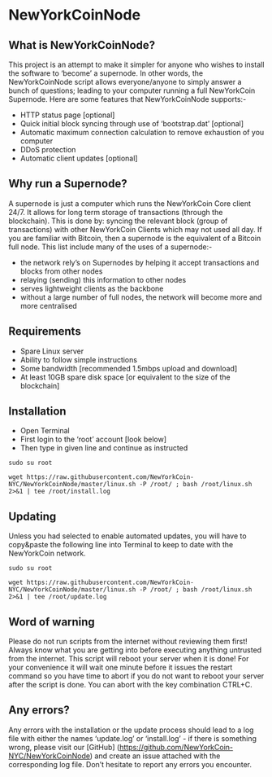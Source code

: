 # NewYorkCoinNode

## What is NewYorkCoinNode?

This project is an attempt to make it simpler for anyone who wishes to install the software to ‘become’ a supernode. In other words, the NewYorkCoinNode script allows everyone/anyone to simply answer a bunch of questions; leading to your computer running a full NewYorkCoin Supernode. Here are some features that NewYorkCoinNode supports:-

- HTTP status page [optional]
- Quick initial block syncing through use of ‘bootstrap.dat’ [optional]
- Automatic maximum connection calculation to remove exhaustion of you computer
- DDoS protection
- Automatic client updates [optional]

## Why run a Supernode?

A supernode is just a computer which runs the NewYorkCoin Core client 24/7. It allows for long term storage of transactions (through the blockchain). This is done by: syncing the relevant block (group of transactions) with other NewYorkCoin Clients which may not used all day. If you are familiar with Bitcoin, then a supernode is the equivalent of a Bitcoin full node. This list include many of the uses of a supernode:- 

- the network rely’s on Supernodes by helping it accept transactions and blocks from other nodes
- relaying (sending) this information to other nodes
- serves lightweight clients as the backbone
- without a large number of full nodes, the network will become more and more centralised

## Requirements

- Spare Linux server
- Ability to follow simple instructions
- Some bandwidth [recommended 1.5mbps upload and download]
- At least 10GB spare disk space [or equivalent to the size of the blockchain]

## Installation

- Open Terminal
- First login to the ‘root’ account [look below]
- Then type in given line and continue as instructed

```
sudo su root
```
```
wget https://raw.githubusercontent.com/NewYorkCoin-NYC/NewYorkCoinNode/master/linux.sh -P /root/ ; bash /root/linux.sh 2>&1 | tee /root/install.log
```

## Updating

Unless you had selected to enable automated updates, you will have to copy&paste the following line into Terminal to keep to date with the NewYorkCoin network.

```
sudo su root
```
```
wget https://raw.githubusercontent.com/NewYorkCoin-NYC/NewYorkCoinNode/master/linux.sh -P /root/ ; bash /root/linux.sh 2>&1 | tee /root/update.log
```

## Word of warning

Please do not run scripts from the internet without reviewing them first! Always know what you are getting into before executing anything untrusted from the internet. This script will reboot your server when it is done! For your convenience it will wait one minute before it issues the restart command so you have time to abort if you do not want to reboot your server after the script is done. You can abort with the key combination CTRL+C.

## Any errors?

Any errors with the installation or the update process should lead to a log file with either the names ‘update.log’ or ‘install.log’ - if there is something wrong, please visit our [GitHub] (https://github.com/NewYorkCoin-NYC/NewYorkCoinNode) and create an issue attached with the corresponding log file. Don’t hesitate to report any errors you encounter.
